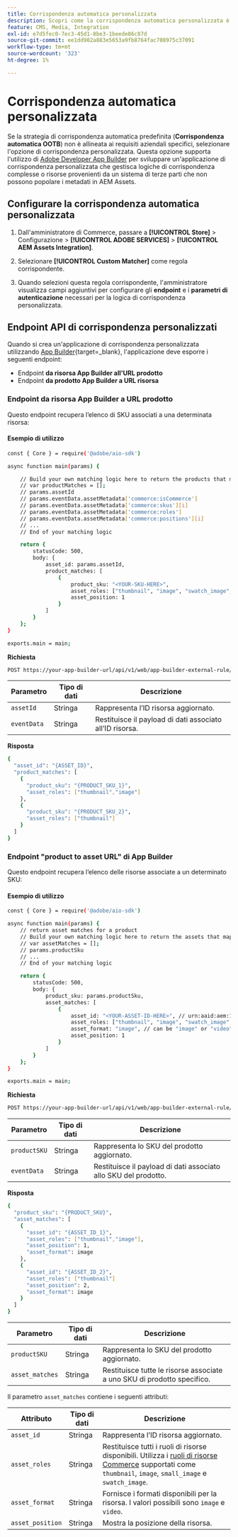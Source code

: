 ```yaml
---
title: Corrispondenza automatica personalizzata
description: Scopri come la corrispondenza automatica personalizzata è particolarmente utile per i commercianti con logica di corrispondenza complessa o che si affidano a un sistema di terze parti che non può popolare i metadati in AEM Assets.
feature: CMS, Media, Integration
exl-id: e7d5fec0-7ec3-45d1-8be3-1beede86c87d
source-git-commit: ee1dd902a883e5653a9fb8764fac708975c37091
workflow-type: tm+mt
source-wordcount: '323'
ht-degree: 1%

---
```


# Corrispondenza automatica personalizzata

Se la strategia di corrispondenza automatica predefinita (**Corrispondenza automatica OOTB**) non è allineata ai requisiti aziendali specifici, selezionare l&#39;opzione di corrispondenza personalizzata. Questa opzione supporta l&#39;utilizzo di [Adobe Developer App Builder](https://experienceleague.adobe.com/it/docs/commerce-learn/tutorials/adobe-developer-app-builder/introduction-to-app-builder) per sviluppare un&#39;applicazione di corrispondenza personalizzata che gestisca logiche di corrispondenza complesse o risorse provenienti da un sistema di terze parti che non possono popolare i metadati in AEM Assets.

## Configurare la corrispondenza automatica personalizzata

1. Dall&#39;amministratore di Commerce, passare a **[!UICONTROL Store]** > Configurazione > **[!UICONTROL ADOBE SERVICES]** > **[!UICONTROL AEM Assets Integration]**.

1. Selezionare **[!UICONTROL Custom Matcher]** come regola corrispondente.

1. Quando selezioni questa regola corrispondente, l&#39;amministratore visualizza campi aggiuntivi per configurare gli **endpoint** e i **parametri di autenticazione** necessari per la logica di corrispondenza personalizzata.

## Endpoint API di corrispondenza personalizzati

Quando si crea un&#39;applicazione di corrispondenza personalizzata utilizzando [App Builder](https://experienceleague.adobe.com/it/docs/commerce-learn/tutorials/adobe-developer-app-builder/introduction-to-app-builder){target=_blank}, l&#39;applicazione deve esporre i seguenti endpoint:

* Endpoint **da risorsa App Builder all&#39;URL prodotto**
* Endpoint **da prodotto App Builder a URL risorsa**

### Endpoint da risorsa App Builder a URL prodotto

Questo endpoint recupera l’elenco di SKU associati a una determinata risorsa:

#### Esempio di utilizzo

```bash
const { Core } = require('@adobe/aio-sdk')

async function main(params) {

    // Build your own matching logic here to return the products that map to the assetId
    // var productMatches = [];
    // params.assetId
    // params.eventData.assetMetadata['commerce:isCommerce']
    // params.eventData.assetMetadata['commerce:skus'][i]
    // params.eventData.assetMetadata['commerce:roles']
    // params.eventData.assetMetadata['commerce:positions'][i]
    // ...
    // End of your matching logic

    return {
        statusCode: 500,
        body: {
            asset_id: params.assetId,
            product_matches: [
                {
                    product_sku: "<YOUR-SKU-HERE>",
                    asset_roles: ["thumbnail", "image", "swatch_image", "small_image"],
                    asset_position: 1
                }
            ]
        }
    };
}

exports.main = main;
```

**Richiesta**

```bash
POST https://your-app-builder-url/api/v1/web/app-builder-external-rule/asset-to-product
```

| Parametro | Tipo di dati | Descrizione |
| --- | --- | --- |
| `assetId` | Stringa | Rappresenta l’ID risorsa aggiornato. |
| `eventData` | Stringa | Restituisce il payload di dati associato all’ID risorsa. |

**Risposta**

```bash
{
  "asset_id": "{ASSET_ID}",
  "product_matches": [
    {
      "product_sku": "{PRODUCT_SKU_1}",
      "asset_roles": ["thumbnail","image"]
    },
    {
      "product_sku": "{PRODUCT_SKU_2}",
      "asset_roles": ["thumbnail"]
    }
  ]
}
```

### Endpoint &quot;product to asset URL&quot; di App Builder

Questo endpoint recupera l’elenco delle risorse associate a un determinato SKU:

#### Esempio di utilizzo

```bash
const { Core } = require('@adobe/aio-sdk')

async function main(params) {
    // return asset matches for a product
    // Build your own matching logic here to return the assets that map to the productSku
    // var assetMatches = [];
    // params.productSku
    // ...
    // End of your matching logic

    return {
        statusCode: 500,
        body: {
            product_sku: params.productSku,
            asset_matches: [
                {
                    asset_id: "<YOUR-ASSET-ID-HERE>", // urn:aaid:aem:1aa1d5i2-17h8-40a7-a228-e3ur588deee1
                    asset_roles: ["thumbnail", "image", "swatch_image", "small_image"],
                    asset_format: "image", // can be "image" or "video"
                    asset_position: 1
                }
            ]
        }
    };
}

exports.main = main;
```

**Richiesta**

```bash
POST https://your-app-builder-url/api/v1/web/app-builder-external-rule/product-to-asset
```

| Parametro | Tipo di dati | Descrizione |
| --- | --- | --- |
| `productSKU` | Stringa | Rappresenta lo SKU del prodotto aggiornato. |
| `eventData` | Stringa | Restituisce il payload di dati associato allo SKU del prodotto. |

**Risposta**

```bash
{
  "product_sku": "{PRODUCT_SKU}",
  "asset_matches": [
    {
      "asset_id": "{ASSET_ID_1}",
      "asset_roles": ["thumbnail","image"],
      "asset_position": 1,
      "asset_format": image
    },
    {
      "asset_id": "{ASSET_ID_2}",
      "asset_roles": ["thumbnail"]
      "asset_position": 2,
      "asset_format": image     
    }
  ]
}
```

| Parametro | Tipo di dati | Descrizione |
| --- | --- | --- |
| `productSKU` | Stringa | Rappresenta lo SKU del prodotto aggiornato. |
| `asset_matches` | Stringa | Restituisce tutte le risorse associate a uno SKU di prodotto specifico. |

Il parametro `asset_matches` contiene i seguenti attributi:

| Attributo | Tipo di dati | Descrizione |
| --- | --- | --- |
| `asset_id` | Stringa | Rappresenta l’ID risorsa aggiornato. |
| `asset_roles` | Stringa | Restituisce tutti i ruoli di risorse disponibili. Utilizza i [ruoli di risorse Commerce](https://experienceleague.adobe.com/it/docs/commerce-admin/catalog/products/digital-assets/product-image#image-roles) supportati come `thumbnail`, `image`, `small_image` e `swatch_image`. |
| `asset_format` | Stringa | Fornisce i formati disponibili per la risorsa. I valori possibili sono `image` e `video`. |
| `asset_position` | Stringa | Mostra la posizione della risorsa. |
